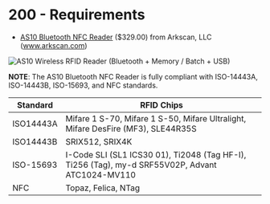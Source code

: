 # 200 - Requirements

- [AS10 Bluetooth NFC Reader](https://www.arkscan.com/product/barcode-scanner/nfc-uhf-rfid-reader/as10-rfid-nfc-reader) ($329.00) from Arkscan, LLC (www.arkscan.com)

![AS10 Wireless RFID Reader (Bluetooth + Memory / Batch + USB)](../images/arkscan-nfc-tag-reader.png)

**NOTE**: The AS10 Bluetooth NFC Reader is fully compliant with ISO-14443A, ISO-14443B, ISO-15693, and NFC standards. 

|Standard|RFID Chips|
|--|--|
|ISO14443A|Mifare 1 S-70, Mifare 1 S-50, Mifare Ultralight, Mifare DesFire (MF3), SLE44R35S|
|ISO14443B|SRIX512, SRIX4K|
|ISO-15693|I-Code SLI (SL1 ICS30 01), Ti2048 (Tag HF-I), Ti256 (Tag), my-d SRF55V02P, Advant ATC1024-MV110|
|NFC|Topaz, Felica, NTag|
